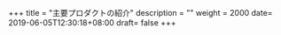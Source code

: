 +++
title = "主要プロダクトの紹介"
description = ""
weight = 2000
date= 2019-06-05T12:30:18+08:00
draft= false
+++
